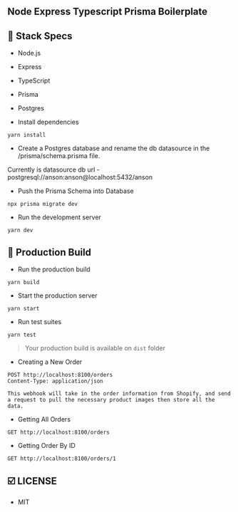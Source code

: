## Node Express Typescript Prisma Boilerplate

## 🍔 Stack Specs

- Node.js
- Express
- TypeScript
- Prisma
- Postgres

- Install dependencies

```
yarn install
```

- Create a Postgres database and rename the db datasource in the /prisma/schema.prisma file.

Currently is datasource db url - postgresql://anson:anson@localhost:5432/anson

- Push the Prisma Schema into Database

```
npx prisma migrate dev
```

- Run the development server

```
yarn dev
```

## 🚀 Production Build

- Run the production build

```
yarn build
```

- Start the production server

```
yarn start
```

- Run test suites

```
yarn test

```

> Your production build is available on `dist` folder

- Creating a New Order

```
POST http://localhost:8100/orders
Content-Type: application/json

This webhook will take in the order information from Shopify, and send a request to pull the necessary product images then store all the data.
```

- Getting All Orders

```
GET http://localhost:8100/orders
```

- Getting Order By ID

```
GET http://localhost:8100/orders/1
```

## ☑️ LICENSE

- MIT
